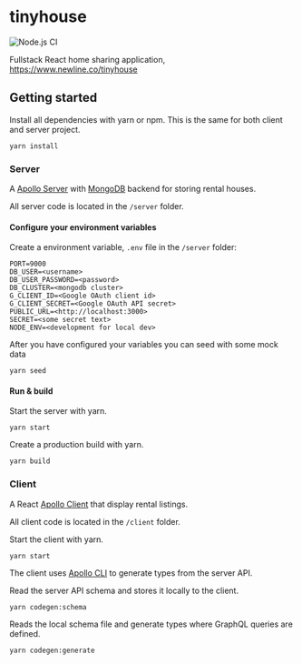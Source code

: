 # tinyhouse

![Node.js CI](https://github.com/marcusholmgren/tinyhouse/workflows/Node.js%20CI/badge.svg)

Fullstack React home sharing application, https://www.newline.co/tinyhouse

## Getting started

Install all dependencies with yarn or npm. This is the same for both client and server project.
```cli
yarn install
```

### Server

A [Apollo Server](https://www.apollographql.com/docs/apollo-server) with [MongoDB](https://www.mongodb.com) backend 
for storing rental houses. 

All server code is located in the  `/server` folder.

#### Configure your environment variables

Create a environment variable, `.env` file in the `/server` folder:

```env
PORT=9000
DB_USER=<username>
DB_USER_PASSWORD=<password>
DB_CLUSTER=<mongodb cluster>
G_CLIENT_ID=<Google OAuth client id>
G_CLIENT_SECRET=<Google OAuth API secret>
PUBLIC_URL=<http://localhost:3000>
SECRET=<some secret text>
NODE_ENV=<development for local dev>
```

After you have configured your variables you can seed with some mock data

```cli
yarn seed
```

#### Run & build

Start the server with yarn.
```cli
yarn start
```

Create a production build with yarn.
```cli
yarn build
```

### Client

A React [Apollo Client](https://www.apollographql.com/docs/react) that display rental listings.

All client code is located in the  `/client` folder.

Start the client with yarn.
```cli
yarn start
```

The client uses [Apollo CLI](https://www.apollographql.com/docs/devtools/cli/) to generate types from the server API.

Read the server API schema and stores it locally to the client.
```cli
yarn codegen:schema
```

Reads the local schema file and generate types where GraphQL queries are defined.
```cli
yarn codegen:generate
```
